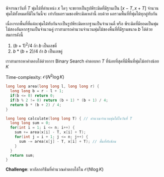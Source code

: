 พิจารณาวันที่ $T$ พุ่มไม้ที่ตำแหน่ง $x$ ใดๆ จะขยายเป็นรูปพีระมิดที่มีฐานเป็น $[x-T, x+T]$ จำนวนพุ่มไม้ทั้งหมดที่มีในวันนี้จะ เท่ากับผลรวมของพีระมิดเหล่านี้ ลบด้วย ผลรวมพื้นที่ที่พุ่มไม้ทุกคู่ทับกัน

เนื่องจากพื้นที่ที่แต่ละพุ่มไม้ทับกันจะเป็นรูปพีระมิดหากฐานเป็นจำนวนคี่ หรือ พีระมิดที่มียอดเป็นพุ่มไม้สองอันหากฐานเป็นจำนวนคู่ เราสามารถคำนวนจำนวนพุ่มไม้ของพื้นที่ที่มีฐานขนาด $b$ ได้ด้วยสมการดังนี้

1. $(b + 1)^2/4$ ถ้า $b$ เป็นเลขคี่
2. $b*(b+2)/4$ ถ้า $b$ เป็นเลขคู่

เราสามารถหาคำตอบได้ด้วยการ Binary Search คำตอบหา $T$ ที่น้อยที่สุดที่มีพื้นที่พุ่มไม้อย่างน้อย $K$

Time-complexity: $\mathcal{O}(N^2 \log K)$

```cpp
long long area(long long l, long long r) {
  long long b = r - l + 1;
  if(b <= 0) return 0;
  if(b % 2 != 0) return (b + 1) * (b + 1) / 4;
  return b * (b + 2) / 4;
}

long long calculate(long long T) { // คำนวณจำนวนพุ่มไม้ในวันที่ T
  long long sum = 0;
  for(int i = 1; i <= n; i++) {
    sum += area(x[i] - T, x[i] + T);
    for(int j = i + 1; j <= n; j++) {
      sum -= area(x[j] - T, x[i] + T); // พื้นที่ทับซ้อน
    }
  }
  return sum;
}
```

**Challenge**: หาอัลกอริธึมที่คำนวณคำตอบได้ใน $\mathcal{O}(N \log K)$
